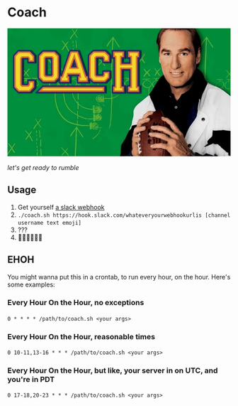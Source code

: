 # Coach
![hello i am the coach](./coach.jpg "let's get ready to rumble")

_let's get ready to rumble_

## Usage
1. Get yourself [a slack webhook](https://api.slack.com/incoming-webhooks)
2. `./coach.sh https://hook.slack.com/whateveryourwebhookurlis [channel username text emoji]`
3. ???
4. 💪💪💪💪💪💪

## EHOH
You might wanna put this in a crontab, to run every hour, on the hour. Here's some examples:
### Every Hour On the Hour, no exceptions
`0 * * * * /path/to/coach.sh <your args>`
### Every Hour On the Hour, reasonable times
`0 10-11,13-16 * * * /path/to/coach.sh <your args>`
### Every Hour On the Hour, but like, your server in on UTC, and you're in PDT
`0 17-18,20-23 * * * /path/to/coach.sh <your args>`
